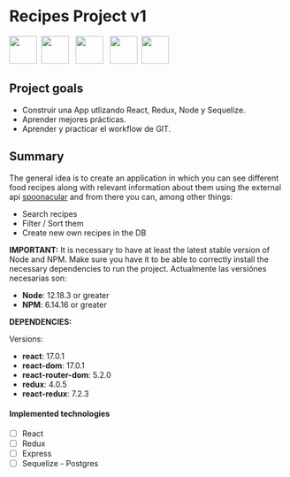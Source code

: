 # Recipes Project v1

<p>
  <img height="50" src="https://upload.wikimedia.org/wikipedia/commons/thumb/a/a7/React-icon.svg/768px-React-icon.svg.png?20220125121207" />&nbsp;&nbsp;<img height="50" src="https://e7.pngegg.com/pngimages/413/852/png-clipart-redux-react-logo-javascript-dq-purple-violet-thumbnail.png" /> &nbsp;&nbsp;<img height="50" src="https://upload.wikimedia.org/wikipedia/commons/thumb/2/29/Postgresql_elephant.svg/300px-Postgresql_elephant.svg.png" /> &nbsp;&nbsp;<img height="50" src="https://upload.wikimedia.org/wikipedia/commons/thumb/7/7e/Node.js_logo_2015.svg/887px-Node.js_logo_2015.svg.png?20150315010906" />&nbsp;&nbsp;<img height="50" src="https://www.softwire.com/wp-content/uploads/2015/07/1_XcE0wR1ZmWLFbdF2dE5WuA.png" />
  
</p>

## Project goals

- Construir una App utlizando React, Redux, Node y Sequelize.
- Aprender mejores prácticas.
- Aprender y practicar el workflow de GIT.

## Summary
The general idea is to create an application in which you can see different food recipes along with relevant information about them using the external api [spoonacular](https://spoonacular.com/food-api) and from there you can, among other things:
- Search recipes
- Filter / Sort them
- Create new own recipes in the DB


**IMPORTANT:** It is necessary to have at least the latest stable version of Node and NPM. Make sure you have it to be able to correctly install the necessary dependencies to run the project.
Actualmente las versiónes necesarias son:

- **Node**: 12.18.3 or greater
- **NPM**: 6.14.16 or greater

**DEPENDENCIES:** 

Versions:

- **react**: 17.0.1
- **react-dom**: 17.0.1
- **react-router-dom**: 5.2.0
- **redux**: 4.0.5
- **react-redux**: 7.2.3

#### Implemented technologies

- [ ] React
- [ ] Redux
- [ ] Express
- [ ] Sequelize - Postgres
